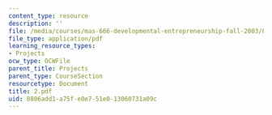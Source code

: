 ```yaml
---
content_type: resource
description: ''
file: /media/courses/mas-666-developmental-entrepreneurship-fall-2003/8806add1a75fe0e751e013060731a09c_2.pdf
file_type: application/pdf
learning_resource_types:
- Projects
ocw_type: OCWFile
parent_title: Projects
parent_type: CourseSection
resourcetype: Document
title: 2.pdf
uid: 8806add1-a75f-e0e7-51e0-13060731a09c
---
```

